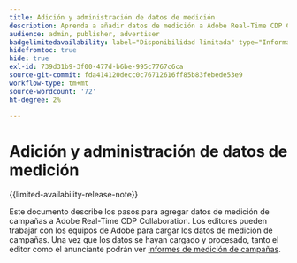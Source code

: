 ```yaml
---
title: Adición y administración de datos de medición
description: Aprenda a añadir datos de medición a Adobe Real-Time CDP Collaboration.
audience: admin, publisher, advertiser
badgelimitedavailability: label="Disponibilidad limitada" type="Informative" url="https://helpx.adobe.com/legal/product-descriptions/real-time-customer-data-platform-collaboration.html newtab=true"
hidefromtoc: true
hide: true
exl-id: 739d31b9-3f00-477d-b6be-995c7767c6ca
source-git-commit: fda414120decc0c76712616ff85b83febede53e9
workflow-type: tm+mt
source-wordcount: '72'
ht-degree: 2%

---
```


# Adición y administración de datos de medición

{{limited-availability-release-note}}

Este documento describe los pasos para agregar datos de medición de campañas a Adobe Real-Time CDP Collaboration. Los editores pueden trabajar con los equipos de Adobe para cargar los datos de medición de campañas. Una vez que los datos se hayan cargado y procesado, tanto el editor como el anunciante podrán ver [informes de medición de campañas](/help/guide/collaborate/measure.md).
